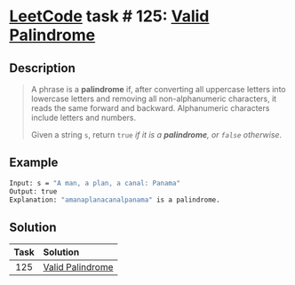 # [LeetCode][leetcode] task # 125: [Valid Palindrome][task]

Description
-----------

> A phrase is a **palindrome** if, after converting
> all uppercase letters into lowercase letters
> and removing all non-alphanumeric characters,
> it reads the same forward and backward.
> Alphanumeric characters include letters and numbers.
> 
> Given a string `s`, return `true` _if it is a **palindrome**,
> or `false` otherwise_.

Example
-------

```sh
Input: s = "A man, a plan, a canal: Panama"
Output: true
Explanation: "amanaplanacanalpanama" is a palindrome.
```

Solution
--------

| Task | Solution                     |
|:----:|:-----------------------------|
| 125  | [Valid Palindrome][solution] |


[leetcode]: <http://leetcode.com/>
[task]: <https://leetcode.com/problems/valid-palindrome/>
[solution]: <https://github.com/wellaxis/witalis-jkit/blob/main/module/tasks/src/main/java/com/witalis/jkit/tasks/core/task/leetcode/h2/p125/option/Practice.java>
